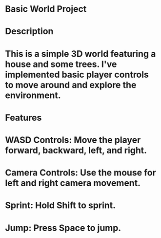 # Basic World Project
# Description


# This is a simple 3D world featuring a house and some trees. I've implemented basic player controls to move around and explore the environment.
# Features

#     WASD Controls: Move the player forward, backward, left, and right.
#     Camera Controls: Use the mouse for left and right camera movement.
#     Sprint: Hold Shift to sprint.
#     Jump: Press Space to jump.